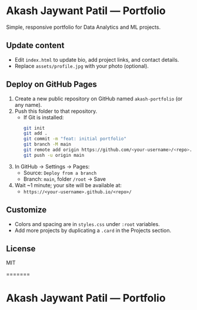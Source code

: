 
# Akash Jaywant Patil — Portfolio

Simple, responsive portfolio for Data Analytics and ML projects.

## Update content
- Edit `index.html` to update bio, add project links, and contact details.
- Replace `assets/profile.jpg` with your photo (optional).

## Deploy on GitHub Pages
1. Create a new public repository on GitHub named `akash-portfolio` (or any name).
2. Push this folder to that repository.
   - If Git is installed:
     ```bash
     git init
     git add .
     git commit -m "feat: initial portfolio"
     git branch -M main
     git remote add origin https://github.com/<your-username>/<repo>.git
     git push -u origin main
     ```
3. In GitHub → Settings → Pages:
   - Source: `Deploy from a branch`
   - Branch: `main`, folder `/root` → Save
4. Wait ~1 minute; your site will be available at:
   - `https://<your-username>.github.io/<repo>/`

## Customize
- Colors and spacing are in `styles.css` under `:root` variables.
- Add more projects by duplicating a `.card` in the Projects section.

## License
MIT

=======
# Akash Jaywant Patil — Portfolio
